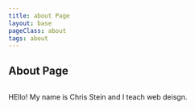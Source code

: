 ```yaml
---
title: about Page
layout: base
pageClass: about
tags: about
---
```

<h2>About Page</h2>
<div class="intro-image">
    <img src="" alt="">
</div>

<div class="intro-text">
    <p>HEllo! My name
        is Chris Stein and I teach web deisgn.</p>
</div>